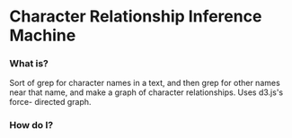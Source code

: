 # Character Relationship Inference Machine

### What is?
Sort of grep for character names in a text, and then grep for other names near
that name, and make a graph of character relationships. Uses d3.js's force-
directed graph.

### How do I?
